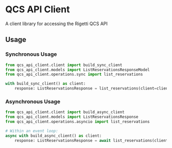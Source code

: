# QCS API Client

A client library for accessing the Rigetti QCS API

## Usage

### Synchronous Usage

```python
from qcs_api_client.client import build_sync_client
from qcs_api_client.models import ListReservationsResponseModel
from qcs_api_client.operations.sync import list_reservations

with build_sync_client() as client:
    response: ListReservationsResponse = list_reservations(client=client).parsed
```

### Asynchronous Usage

```python
from qcs_api_client.client import build_async_client
from qcs_api_client.models import ListReservationsResponse
from qcs_api_client.operations.asyncio import list_reservations

# Within an event loop:
async with build_async_client() as client:
    response: ListReservationsResponse = await list_reservations(client=client).parsed
```
